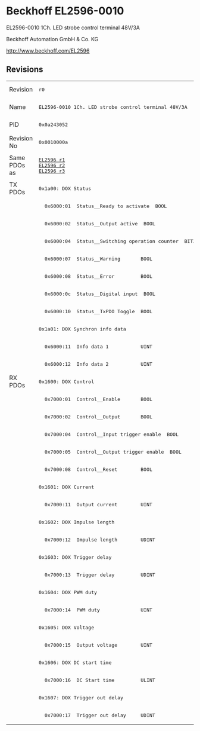 # Beckhoff EL2596-0010

EL2596-0010 1Ch. LED strobe control terminal 48V/3A

Beckhoff Automation GmbH & Co. KG

http://www.beckhoff.com/EL2596

## Revisions
<table>
<tr >
<td>Revision</td>
<td><pre>r0</pre></td>
</tr>
<tr >
<td>Name</td>
<td><pre>EL2596-0010 1Ch. LED strobe control terminal 48V/3A</pre></td>
</tr>
<tr >
<td>PID</td>
<td><pre>0x0a243052</pre></td>
</tr>
<tr >
<td>Revision No</td>
<td><pre>0x0010000a</pre></td>
</tr>
<tr >
<td>Same PDOs as</td>
<td><pre><a href="EL2596">EL2596 r1</a><br/><a href="EL2596">EL2596 r2</a><br/><a href="EL2596">EL2596 r3</a></pre></td>
</tr>
<tr class="txpdo pdosection">
<td rowspan=11 valign=top>TX PDOs</td>
<td><pre>0x1a00: DOX Status</pre></td>
<td></td>
</tr>
<tr class="txpdo">
<td><pre>  0x6000:01  Status__Ready to activate  BOOL</pre></td>
</tr>
<tr class="txpdo">
<td><pre>  0x6000:02  Status__Output active  BOOL</pre></td>
</tr>
<tr class="txpdo">
<td><pre>  0x6000:04  Status__Switching operation counter  BIT3</pre></td>
</tr>
<tr class="txpdo">
<td><pre>  0x6000:07  Status__Warning       BOOL</pre></td>
</tr>
<tr class="txpdo">
<td><pre>  0x6000:08  Status__Error         BOOL</pre></td>
</tr>
<tr class="txpdo">
<td><pre>  0x6000:0c  Status__Digital input  BOOL</pre></td>
</tr>
<tr class="txpdo">
<td><pre>  0x6000:10  Status__TxPDO Toggle  BOOL</pre></td>
</tr>
<tr class="txpdo pdosection">
<td><pre>0x1a01: DOX Synchron info data</pre></td>
</tr>
<tr class="txpdo">
<td><pre>  0x6000:11  Info data 1           UINT</pre></td>
</tr>
<tr class="txpdo">
<td><pre>  0x6000:12  Info data 2           UINT</pre></td>
</tr>
<tr class="rxpdo pdosection">
<td rowspan=20 valign=top>RX PDOs</td>
<td><pre>0x1600: DOX Control</pre></td>
<td></td>
</tr>
<tr class="rxpdo">
<td><pre>  0x7000:01  Control__Enable       BOOL</pre></td>
</tr>
<tr class="rxpdo">
<td><pre>  0x7000:02  Control__Output       BOOL</pre></td>
</tr>
<tr class="rxpdo">
<td><pre>  0x7000:04  Control__Input trigger enable  BOOL</pre></td>
</tr>
<tr class="rxpdo">
<td><pre>  0x7000:05  Control__Output trigger enable  BOOL</pre></td>
</tr>
<tr class="rxpdo">
<td><pre>  0x7000:08  Control__Reset        BOOL</pre></td>
</tr>
<tr class="rxpdo pdosection">
<td><pre>0x1601: DOX Current</pre></td>
</tr>
<tr class="rxpdo">
<td><pre>  0x7000:11  Output current        UINT</pre></td>
</tr>
<tr class="rxpdo pdosection">
<td><pre>0x1602: DOX Impulse length</pre></td>
</tr>
<tr class="rxpdo">
<td><pre>  0x7000:12  Impulse length        UDINT</pre></td>
</tr>
<tr class="rxpdo pdosection">
<td><pre>0x1603: DOX Trigger delay</pre></td>
</tr>
<tr class="rxpdo">
<td><pre>  0x7000:13  Trigger delay         UDINT</pre></td>
</tr>
<tr class="rxpdo pdosection">
<td><pre>0x1604: DOX PWM duty</pre></td>
</tr>
<tr class="rxpdo">
<td><pre>  0x7000:14  PWM duty              UINT</pre></td>
</tr>
<tr class="rxpdo pdosection">
<td><pre>0x1605: DOX Voltage</pre></td>
</tr>
<tr class="rxpdo">
<td><pre>  0x7000:15  Output voltage        UINT</pre></td>
</tr>
<tr class="rxpdo pdosection">
<td><pre>0x1606: DOX DC start time</pre></td>
</tr>
<tr class="rxpdo">
<td><pre>  0x7000:16  DC Start time         ULINT</pre></td>
</tr>
<tr class="rxpdo pdosection">
<td><pre>0x1607: DOX Trigger out delay</pre></td>
</tr>
<tr class="rxpdo">
<td><pre>  0x7000:17  Trigger out delay     UDINT</pre></td>
</tr>
</table>
